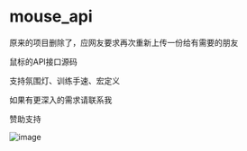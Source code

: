 # mouse_api

原来的项目删除了，应网友要求再次重新上传一份给有需要的朋友

鼠标的API接口源码

支持氛围灯、训练手速、宏定义

如果有更深入的需求请联系我

赞助支持

![image](https://github.com/jj163494/mouse_api/assets/26592518/05f733e0-bed7-4f0c-bbb8-9212f2942831)

